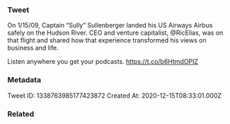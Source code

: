 ### Tweet
On 1/15/09, Captain “Sully” Sullenberger landed his US Airways Airbus safely on the Hudson River. CEO and venture capitalist, @RicElias, was on that flight and shared how that experience transformed his views on business and life.

Listen anywhere you get your podcasts. https://t.co/b6HtmdOPIZ

### Metadata
Tweet ID: 1338763985177423872
Created At: 2020-12-15T08:33:01.000Z

### Related

